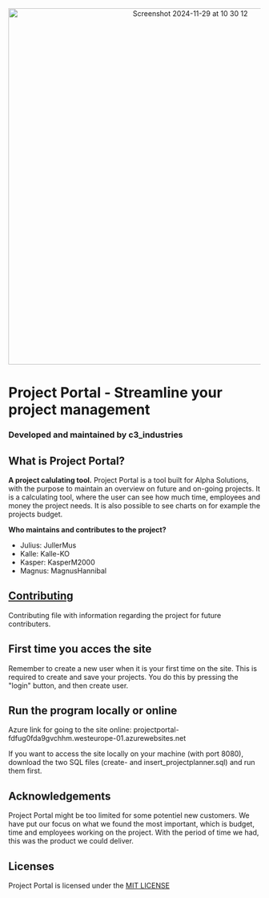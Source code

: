 
<div align=center> <img width="711" alt="Screenshot 2024-11-29 at 10 30 12" src="https://github.com/user-attachments/assets/3fbb84d2-3132-4b13-ab84-5f74c34ae802"> </div>

# Project Portal - Streamline your project management

### Developed and maintained by c3_industries 

## What is Project Portal?
**A project calulating tool.**
Project Portal is a tool built for Alpha Solutions, with the purpose to maintain an overview on future and on-going projects. It is a calculating tool, where the user can see how much time, employees and money the project needs. It is also possible to see charts on for example the projects budget.

**Who maintains and contributes to the project?** 
* Julius: JullerMus
* Kalle: Kalle-KO
* Kasper: KasperM2000
* Magnus: MagnusHannibal

## [Contributing](https://github.com/Pokkenslageren/Project-Portal/blob/c9c226bfbd3e6422e16576990c4d0ecfb590e86f/CONTRIBUTING.md)
Contributing file with information regarding the project for future contributers. 

## First time you acces the site
Remember to create a new user when it is your first time on the site. This is required to create and save your projects. 
You do this by pressing the "login" button, and then create user. 

## Run the program locally or online
Azure link for going to the site online: projectportal-fdfug0fda9gvchhm.westeurope-01.azurewebsites.net
<div>
If you want to access the site locally on your machine (with port 8080), download the two SQL files (create- and insert_projectplanner.sql) and run them first. 

## Acknowledgements
Project Portal might be too limited for some potentiel new customers. We have put our focus on what we found the most important, which is budget, time and employees working on the project. With the period of time we had, this was the product we could deliver.

## Licenses
Project Portal is licensed under the [MIT LICENSE](https://github.com/Pokkenslageren/Project-Portal/blob/af368015d034cb22638c9c3b1e937cb1b44cf8e8/LICENSE)

